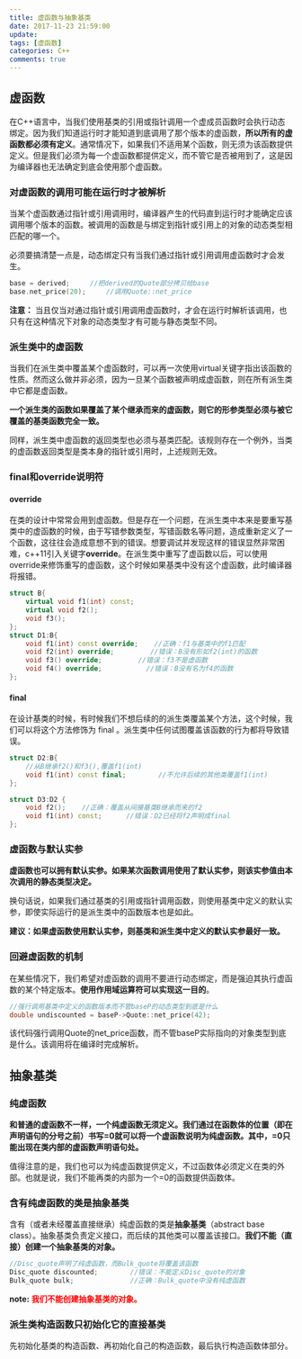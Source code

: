 ```yaml
---
title: 虚函数与抽象基类
date: 2017-11-23 21:59:00
update: 
tags: [虚函数]
categories: C++
comments: true
---
```


## 虚函数

在C++语言中，当我们使用基类的引用或指针调用一个虚成员函数时会执行动态绑定。因为我们知道运行时才能知道到底调用了那个版本的虚函数，**所以所有的虚函数都必须有定义**。通常情况下，如果我们不适用某个函数，则无须为该函数提供定义。但是我们必须为每一个虚函数都提供定义，而不管它是否被用到了，这是因为编译器也无法确定到底会使用那个虚函数。

### 对虚函数的调用可能在运行时才被解析

当某个虚函数通过指针或引用调用时，编译器产生的代码直到运行时才能确定应该调用哪个版本的函数。被调用的函数是与绑定到指针或引用上的对象的动态类型相匹配的哪一个。

必须要搞清楚一点是，动态绑定只有当我们通过指针或引用调用虚函数时才会发生。

```C++
base = derived;     //把derived的Quote部分拷贝给base
base.net_price(20);     //调用Quote::net_price
```

**注意：** 当且仅当对通过指针或引用调用虚函数时，才会在运行时解析该调用，也只有在这种情况下对象的动态类型才有可能与静态类型不同。

### 派生类中的虚函数

当我们在派生类中覆盖某个虚函数时，可以再一次使用virtual关键字指出该函数的性质。然而这么做并非必须，因为一旦某个函数被声明成虚函数，则在所有派生类中它都是虚函数。

**一个派生类的函数如果覆盖了某个继承而来的虚函数，则它的形参类型必须与被它覆盖的基类函数完全一致。**

同样，派生类中虚函数的返回类型也必须与基类匹配。该规则存在一个例外，当类的虚函数返回类型是类本身的指针或引用时，上述规则无效。


### final和override说明符

#### override

在类的设计中常常会用到虚函数。但是存在一个问题，在派生类中本来是要重写基类中的虚函数的时候，由于写错参数类型，写错函数名等问题，造成重新定义了一个函数，这往往会造成意想不到的错误。想要调试并发现这样的错误显然非常困难，c++11引入关键字**override**。在派生类中重写了虚函数以后，可以使用override来修饰重写的虚函数，这个时候如果基类中没有这个虚函数，此时编译器将报错。

```C++
struct B{
    virtual void f1(int) const;
    virtual void f2();
    void f3();
};
struct D1:B{
    void f1(int) const override;    //正确：f1与基类中的f1匹配
    void f2(int) override;         //错误：B没有形如f2(int)的函数
    void f3() override;         //错误：f3不是虚函数
    void f4() override;           //错误：B没有名为f4的函数
};
```


#### final

在设计基类的时候，有时候我们不想后续的的派生类覆盖某个方法，这个时候，我们可以将这个方法修饰为 final 。派生类中任何试图覆盖该函数的行为都将导致错误。

```C++
struct D2:B{
    //从B继承f2()和f3(),覆盖f1(int)
    void f1(int) const final;        //不允许后续的其他类覆盖f1(int)
};

struct D3:D2 {
    void f2();    //正确：覆盖从间接基类B继承而来的f2
    void f1(int) const;      //错误：D2已经将f2声明成final
};
```
### 虚函数与默认实参

**虚函数也可以拥有默认实参。如果某次函数调用使用了默认实参，则该实参值由本次调用的静态类型决定。**

换句话说，如果我们通过基类的引用或指针调用函数，则使用基类中定义的默认实参，即使实际运行的是派生类中的函数版本也是如此。

**建议：如果虚函数使用默认实参，则基类和派生类中定义的默认实参最好一致。**

### 回避虚函数的机制

在某些情况下，我们希望对虚函数的调用不要进行动态绑定，而是强迫其执行虚函数的某个特定版本。**使用作用域运算符可以实现这一目的**。

```C++
//强行调用基类中定义的函数版本而不管baseP的动态类型到底是什么
double undiscounted = baseP->Quote::net_price(42);
```
该代码强行调用Quote的net_price函数，而不管baseP实际指向的对象类型到底是什么。该调用将在编译时完成解析。

## 抽象基类

### 纯虚函数
**和普通的虚函数不一样，一个纯虚函数无须定义。我们通过在函数体的位置（即在声明语句的分号之前）书写=0就可以将一个虚函数说明为纯虚函数。其中，=0只能出现在类内部的虚函数声明语句处。**

值得注意的是，我们也可以为纯虚函数提供定义，不过函数体必须定义在类的外部。也就是说，我们不能再类的内部为一个=0的函数提供函数体。

### 含有纯虚函数的类是抽象基类

含有（或者未经覆盖直接继承）纯虚函数的类是**抽象基类**（abstract base class）。抽象基类负责定义接口，而后续的其他类可以覆盖该接口。**我们不能（直接）创建一个抽象基类的对象。**

```C++
//Disc_quote声明了纯虚函数，而Bulk_quote将覆盖该函数
Disc_quote discounted;        //错误：不能定义Disc_quote的对象
Bulk_quote bulk;              //正确：Bulk_quote中没有纯虚函数
```
**note:** <font color=red> **我们不能创建抽象基类的对象。** </font>

### 派生类构造函数只初始化它的直接基类

先初始化基类的构造函数、再初始化自己的构造函数，最后执行构造函数体部分。


